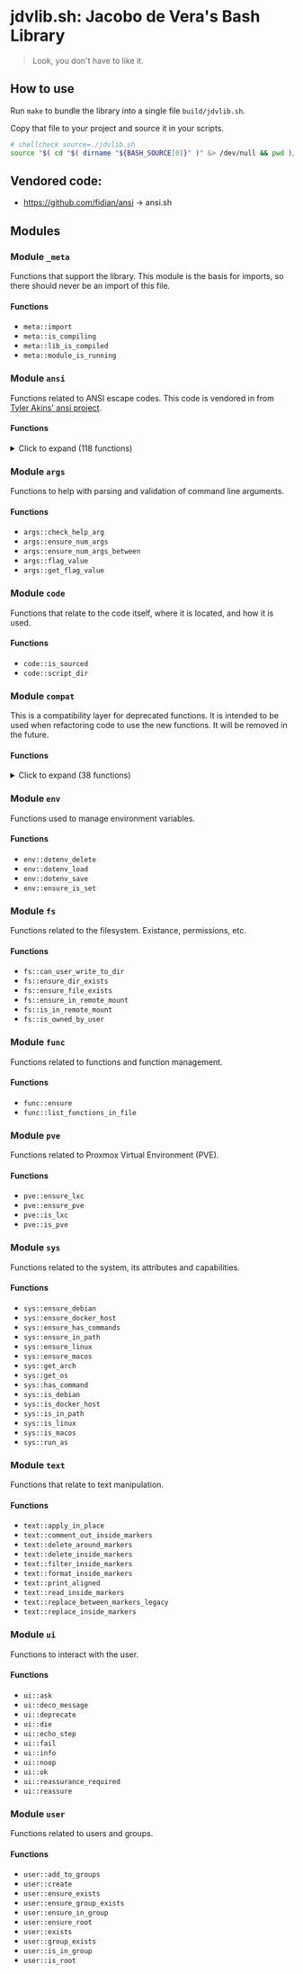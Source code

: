 # jdvlib.sh: Jacobo de Vera's Bash Library

> Look, you don't have to like it.

## How to use

Run `make` to bundle the library into a single file
`build/jdvlib.sh`.

Copy that file to your project and source it in your scripts.

```bash
# shellcheck source=./jdvlib.sh
source "$( cd "$( dirname "${BASH_SOURCE[0]}" )" &> /dev/null && pwd )/jdvlib.sh"
```

## Vendored code:

* https://github.com/fidian/ansi -> ansi.sh

## Modules

<!-- MODULES:START -->
### Module `_meta`

Functions that support the library.
This module is the basis for imports, so there should never be an import of this file.

#### Functions

- `meta::import`
- `meta::is_compiling`
- `meta::lib_is_compiled`
- `meta::module_is_running`

### Module `ansi`

Functions related to ANSI escape codes. This code is vendored in from
[Tyler Akins' ansi project](https://github.com/fidian/ansi).

#### Functions

<details>
<summary>Click to expand (118 functions)</summary>

- `ansi::ansi`
- `ansi::backward`
- `ansi::bell`
- `ansi::bgBlack`
- `ansi::bgBlackIntense`
- `ansi::bgBlue`
- `ansi::bgBlueIntense`
- `ansi::bgColor`
- `ansi::bgCyan`
- `ansi::bgCyanIntense`
- `ansi::bgGreen`
- `ansi::bgGreenIntense`
- `ansi::bgMagenta`
- `ansi::bgMagentaIntense`
- `ansi::bgRed`
- `ansi::bgRedIntense`
- `ansi::bgRgb`
- `ansi::bgWhite`
- `ansi::bgWhiteIntense`
- `ansi::bgYellow`
- `ansi::bgYellowIntense`
- `ansi::black`
- `ansi::blackIntense`
- `ansi::blink`
- `ansi::blue`
- `ansi::blueIntense`
- `ansi::bold`
- `ansi::color`
- `ansi::colorCodePatch`
- `ansi::colorCodes`
- `ansi::colorTable`
- `ansi::colorTableLine`
- `ansi::column`
- `ansi::columnRelative`
- `ansi::cyan`
- `ansi::cyanIntense`
- `ansi::deleteChars`
- `ansi::deleteLines`
- `ansi::doubleUnderline`
- `ansi::down`
- `ansi::encircle`
- `ansi::eraseChars`
- `ansi::eraseDisplay`
- `ansi::eraseLine`
- `ansi::faint`
- `ansi::font`
- `ansi::forward`
- `ansi::fraktur`
- `ansi::frame`
- `ansi::green`
- `ansi::greenIntense`
- `ansi::hideCursor`
- `ansi::icon`
- `ansi::ideogramLeft`
- `ansi::ideogramLeftDouble`
- `ansi::ideogramRight`
- `ansi::ideogramRightDouble`
- `ansi::ideogramStress`
- `ansi::insertChars`
- `ansi::insertLines`
- `ansi::inverse`
- `ansi::invisible`
- `ansi::isAnsiSupported`
- `ansi::italic`
- `ansi::line`
- `ansi::lineRelative`
- `ansi::magenta`
- `ansi::magentaIntense`
- `ansi::nextLine`
- `ansi::noBlink`
- `ansi::noBorder`
- `ansi::noInverse`
- `ansi::noOverline`
- `ansi::noStrike`
- `ansi::noUnderline`
- `ansi::normal`
- `ansi::overline`
- `ansi::plain`
- `ansi::position`
- `ansi::previousLine`
- `ansi::rapidBlink`
- `ansi::red`
- `ansi::redIntense`
- `ansi::repeat`
- `ansi::report`
- `ansi::reportIcon`
- `ansi::reportPosition`
- `ansi::reportScreenChars`
- `ansi::reportTitle`
- `ansi::reportWindowChars`
- `ansi::reportWindowPixels`
- `ansi::reportWindowPosition`
- `ansi::reportWindowState`
- `ansi::reset`
- `ansi::resetAttributes`
- `ansi::resetBackground`
- `ansi::resetColor`
- `ansi::resetFont`
- `ansi::resetForeground`
- `ansi::resetIdeogram`
- `ansi::restoreCursor`
- `ansi::rgb`
- `ansi::saveCursor`
- `ansi::scrollDown`
- `ansi::scrollUp`
- `ansi::showCursor`
- `ansi::showHelp`
- `ansi::strike`
- `ansi::tabBackward`
- `ansi::tabForward`
- `ansi::title`
- `ansi::underline`
- `ansi::up`
- `ansi::visible`
- `ansi::white`
- `ansi::whiteIntense`
- `ansi::yellow`
- `ansi::yellowIntense`

</details>

### Module `args`

Functions to help with parsing and validation of command line arguments.

#### Functions

- `args::check_help_arg`
- `args::ensure_num_args`
- `args::ensure_num_args_between`
- `args::flag_value`
- `args::get_flag_value`

### Module `code`

Functions that relate to the code itself, where it is located, and how it is used.

#### Functions

- `code::is_sourced`
- `code::script_dir`

### Module `compat`

This is a compatibility layer for deprecated functions.  It is intended to be
used when refactoring code to use the new functions.  It will be removed in the
future.

#### Functions

<details>
<summary>Click to expand (38 functions)</summary>

- `ask`
- `can_user_write_to_dir`
- `check_help_arg`
- `deco_message`
- `die`
- `dotenv_delete`
- `dotenv_load`
- `dotenv_save`
- `echo_step`
- `ensure_debian`
- `ensure_dir_exists`
- `ensure_docker_host`
- `ensure_file_exists`
- `ensure_has_commands`
- `ensure_in_path`
- `ensure_in_remote_mount`
- `ensure_num_args`
- `ensure_pve`
- `ensure_root`
- `ensure_var_is_set`
- `fail`
- `flag_value`
- `get_arch`
- `get_os`
- `has_command`
- `info`
- `is_in_remote_mount`
- `is_linux`
- `is_lxc`
- `is_macos`
- `is_owned_by_user`
- `load_env`
- `noop`
- `ok`
- `print_aligned`
- `replace_between_markers`
- `run_as`
- `script_dir`

</details>

### Module `env`

Functions used to manage environment variables.

#### Functions

- `env::dotenv_delete`
- `env::dotenv_load`
- `env::dotenv_save`
- `env::ensure_is_set`

### Module `fs`

Functions related to the filesystem. Existance, permissions, etc.

#### Functions

- `fs::can_user_write_to_dir`
- `fs::ensure_dir_exists`
- `fs::ensure_file_exists`
- `fs::ensure_in_remote_mount`
- `fs::is_in_remote_mount`
- `fs::is_owned_by_user`

### Module `func`

Functions related to functions and function management.

#### Functions

- `func::ensure`
- `func::list_functions_in_file`

### Module `pve`

Functions related to Proxmox Virtual Environment (PVE).

#### Functions

- `pve::ensure_lxc`
- `pve::ensure_pve`
- `pve::is_lxc`
- `pve::is_pve`

### Module `sys`

Functions related to the system, its attributes and capabilities.

#### Functions

- `sys::ensure_debian`
- `sys::ensure_docker_host`
- `sys::ensure_has_commands`
- `sys::ensure_in_path`
- `sys::ensure_linux`
- `sys::ensure_macos`
- `sys::get_arch`
- `sys::get_os`
- `sys::has_command`
- `sys::is_debian`
- `sys::is_docker_host`
- `sys::is_in_path`
- `sys::is_linux`
- `sys::is_macos`
- `sys::run_as`

### Module `text`

Functions that relate to text manipulation.

#### Functions

- `text::apply_in_place`
- `text::comment_out_inside_markers`
- `text::delete_around_markers`
- `text::delete_inside_markers`
- `text::filter_inside_markers`
- `text::format_inside_markers`
- `text::print_aligned`
- `text::read_inside_markers`
- `text::replace_between_markers_legacy`
- `text::replace_inside_markers`

### Module `ui`

Functions to interact with the user.

#### Functions

- `ui::ask`
- `ui::deco_message`
- `ui::deprecate`
- `ui::die`
- `ui::echo_step`
- `ui::fail`
- `ui::info`
- `ui::noop`
- `ui::ok`
- `ui::reassurance_required`
- `ui::reassure`

### Module `user`

Functions related to users and groups.

#### Functions

- `user::add_to_groups`
- `user::create`
- `user::ensure_exists`
- `user::ensure_group_exists`
- `user::ensure_in_group`
- `user::ensure_root`
- `user::exists`
- `user::group_exists`
- `user::is_in_group`
- `user::is_root`
<!-- MODULES:END -->
